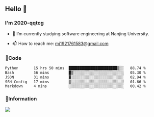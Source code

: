 ## Hello 👋


### I'm 2020-qqtcg

- 🔭 I’m currently studying software engineering at Nanjing University. 
<!-- - 🌱 I’m currently learning MLsys and -->
<!-- - 👯 I’m looking to collaborate on ... -->
<!-- - 🤔 I’m looking for help with ... -->
<!-- - 💬 Ask me about ... -->
- 📫 How to reach me: mj1921761583@gmail.com
<!-- - 😄 Pronouns: ... -->
<!-- - ⚡ Fun fact: ... -->

### 🌱Code
<!--START_SECTION:waka-->

```txt
Python       15 hrs 50 mins  ██████████████████████▒░░   88.74 %
Bash         56 mins         █▒░░░░░░░░░░░░░░░░░░░░░░░   05.30 %
JSON         31 mins         ▓░░░░░░░░░░░░░░░░░░░░░░░░   02.94 %
SSH Config   17 mins         ▒░░░░░░░░░░░░░░░░░░░░░░░░   01.66 %
Markdown     4 mins          ░░░░░░░░░░░░░░░░░░░░░░░░░   00.42 %
```

<!--END_SECTION:waka-->

### 💬Information
![](https://github-readme-stats.vercel.app/api?username=2020-qqtcg&theme=buefy&hide_border=false)


<!-- <div align="center"> <img src="https://github-readme-activity-graph.vercel.app/graph?username=2020-qqtcg&theme=minimal" /> </div> -->


